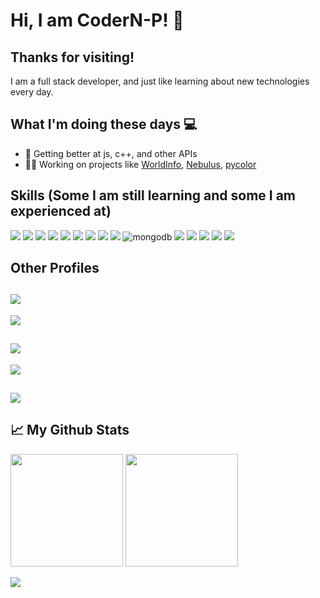 
# Hi, I am CoderN-P! :wave:

## Thanks for visiting! 
I am a full stack developer, and just like learning about new technologies every day. 

## What I'm doing these days :computer:

- 🚀 Getting better at js, c++, and other APIs
- 👨‍💻 Working on projects like [WorldInfo](https://github.com/CoderN-P/WorldInfo), [Nebulus](https://github.com/ProjectNebulus), [pycolor](https://github.com/CoderN-P/pycolor)


## Skills (Some I am still learning and some I am experienced at)
![](https://img.shields.io/badge/JavaScript-323330?style=for-the-badge&logo=javascript&logoColor=F7DF1E) ![](https://img.shields.io/badge/Python-FFD43B?style=for-the-badge&logo=python&logoColor=blue) ![](https://img.shields.io/badge/Flask-000000?style=for-the-badge&logo=flask&logoColor=white) ![](https://img.shields.io/badge/jQuery-0769AD?style=for-the-badge&logo=jquery&logoColor=white) ![](https://img.shields.io/badge/HTML5-E34F26?style=for-the-badge&logo=html5&logoColor=white) ![](https://img.shields.io/badge/CSS3-1572B6?style=for-the-badge&logo=css3&logoColor=white) ![](https://img.shields.io/badge/Tailwind_CSS-38B2AC?style=for-the-badge&logo=tailwind-css&logoColor=white) ![](https://img.shields.io/badge/SQLite-07405E?style=for-the-badge&logo=sqlite&logoColor=white) ![](https://img.shields.io/badge/json-5E5C5C?style=for-the-badge&logo=json&logoColor=white) ![mongodb](https://img.shields.io/badge/MongoDB-4EA94B?style=for-the-badge&logo=mongodb&logoColor=white) ![](https://img.shields.io/badge/Chart.js-FF6384?style=for-the-badge&logo=chartdotjs&logoColor=white) ![](https://img.shields.io/badge/C%2B%2B-00599C?style=for-the-badge&logo=c%2B%2B&logoColor=white) ![](https://img.shields.io/badge/Raspberry%20Pi-A22846?style=for-the-badge&logo=Raspberry%20Pi&logoColor=white) ![](https://img.shields.io/badge/Numpy-777BB4?style=for-the-badge&logo=numpy&logoColor=white) ![](https://img.shields.io/badge/Docker-2CA5E0?style=for-the-badge&logo=docker&logoColor=white)
  


## Other Profiles

## ![](https://img.shields.io/badge/Discord-5865F2?style=for-the-badge&logo=discord&logoColor=white)  

![](https://discord-md-badge.vercel.app/api/shield/751594192739893298)

## ![](https://img.shields.io/badge/Codewars-B1361E?style=for-the-badge&logo=Codewars&logoColor=white)

![](https://www.codewars.com/users/CoderN-P/badges/large)

## ![](https://img.shields.io/badge/pypi-3775A9?style=for-the-badge&logo=pypi&logoColor=white)


<!---
CoderN-P/CoderN-P is a ✨ special ✨ repository because its `README.md` (this file) appears on your GitHub profile.
You can click the Preview link to take a look at your changes.
--->
## 📈 My Github Stats

<img height="180em" src="https://github-readme-stats.vercel.app/api?username=CoderN-P&show_icons=true&hide_border=true&&count_private=true&include_all_commits=true" /> <img height = '180em' src="https://github-readme-stats.vercel.app/api/top-langs/?username=CoderN-P">

![](https://github-profile-summary-cards.vercel.app/api/cards/profile-details?username=CoderN-P&theme=vue)



